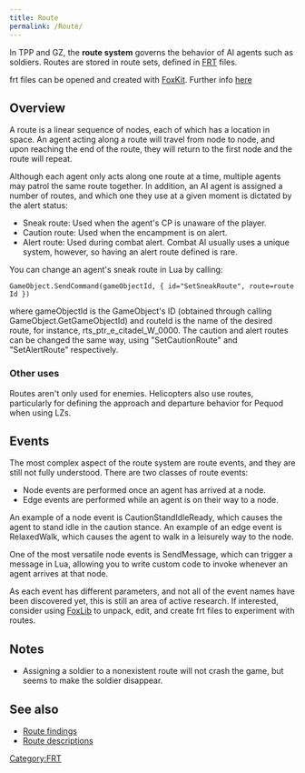```yaml
---
title: Route
permalink: /Route/
---
```


In TPP and GZ, the **route system** governs the behavior of AI agents
such as soldiers. Routes are stored in route sets, defined in
[FRT](/FRT "wikilink") files.

frt files can be opened and created with [FoxKit](/FoxKit "wikilink").
Further info
[here](https://github.com/youarebritish/FoxKit/wiki/Working-with-Route-Builder)

## Overview

A route is a linear sequence of nodes, each of which has a location in
space. An agent acting along a route will travel from node to node, and
upon reaching the end of the route, they will return to the first node
and the route will repeat.

Although each agent only acts along one route at a time, multiple agents
may patrol the same route together. In addition, an AI agent is assigned
a number of routes, and which one they use at a given moment is dictated
by the alert status:

  - Sneak route: Used when the agent's CP is unaware of the player.
  - Caution route: Used when the encampment is on alert.
  - Alert route: Used during combat alert. Combat AI usually uses a
    unique system, however, so having an alert route defined is rare.

You can change an agent's sneak route in Lua by calling:

`GameObject.SendCommand(gameObjectId, { id="SetSneakRoute", route=routeId })`

where gameObjectId is the GameObject's ID (obtained through calling
GameObject.GetGameObjectId) and routeId is the name of the desired
route, for instance, rts_ptr_e_citadel_W_0000. The caution and
alert routes can be changed the same way, using "SetCautionRoute" and
"SetAlertRoute" respectively.

### Other uses

Routes aren't only used for enemies. Helicopters also use routes,
particularly for defining the approach and departure behavior for Pequod
when using LZs.

## Events

The most complex aspect of the route system are route events, and they
are still not fully understood. There are two classes of route events:

  - Node events are performed once an agent has arrived at a node.
  - Edge events are performed while an agent is on their way to a node.

An example of a node event is CautionStandIdleReady, which causes the
agent to stand idle in the caution stance. An example of an edge event
is RelaxedWalk, which causes the agent to walk in a leisurely way to the
node.

One of the most versatile node events is SendMessage, which can trigger
a message in Lua, allowing you to write custom code to invoke whenever
an agent arrives at that node.

As each event has different parameters, and not all of the event names
have been discovered yet, this is still an area of active research. If
interested, consider using
[FoxLib](https://github.com/youarebritish/FoxLib) to unpack, edit, and
create frt files to experiment with routes.

## Notes

  - Assigning a soldier to a nonexistent route will not crash the game,
    but seems to make the soldier disappear.

## See also

  - [Route findings](/Route_findings "wikilink")
  - [Route descriptions](/Route_descriptions "wikilink")

[Category:FRT](/Category:FRT "wikilink")